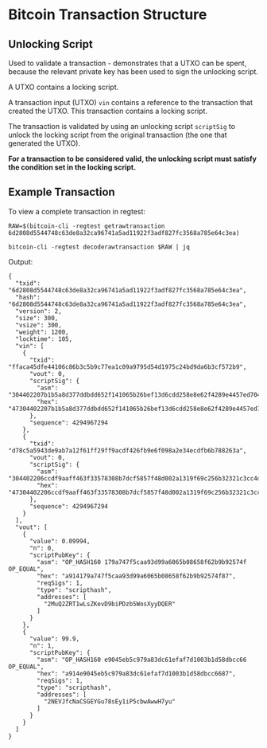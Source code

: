 Bitcoin Transaction Structure
=============================

Unlocking Script
----------------
Used to validate a transaction - demonstrates that a UTXO can be spent, because the relevant private key has been used to sign the unlocking script.

A UTXO contains a locking script.

A transaction input (UTXO) `vin` contains a reference to the transaction that created the UTXO. This transaction contains a locking script.

The transaction is validated by using an unlocking script `scriptSig` to unlock the locking script from the original transaction (the one that generated the UTXO).

**For a transaction to be considered valid, the unlocking script must satisfy the condition set in the locking script.**

Example Transaction
-------------------
To view a complete transaction in regtest:

```
RAW=$(bitcoin-cli -regtest getrawtransaction 6d2808d5544748c63de8a32ca96741a5ad11922f3adf827fc3568a785e64c3ea)

bitcoin-cli -regtest decoderawtransaction $RAW | jq

```
Output:

```
{
  "txid": "6d2808d5544748c63de8a32ca96741a5ad11922f3adf827fc3568a785e64c3ea",
  "hash": "6d2808d5544748c63de8a32ca96741a5ad11922f3adf827fc3568a785e64c3ea",
  "version": 2,
  "size": 300,
  "vsize": 300,
  "weight": 1200,
  "locktime": 105,
  "vin": [
    {
      "txid": "ffaca45dfe44106c86b3c5b9c77ea1c09a9795d54d1975c24bd9da6b3cf572b9",
      "vout": 0,
      "scriptSig": {
        "asm": "304402207b1b5a8d377ddbdd652f141065b26bef13d6cdd258e8e62f4289e4457ed7044902201fc4b66a296d2ebbfba876098c3e6ab6d49e013664da68cb87646971f1263463[ALL]",
        "hex": "47304402207b1b5a8d377ddbdd652f141065b26bef13d6cdd258e8e62f4289e4457ed7044902201fc4b66a296d2ebbfba876098c3e6ab6d49e013664da68cb87646971f126346301"
      },
      "sequence": 4294967294
    },
    {
      "txid": "d78c5a5943de9ab7a12f61ff29ff9acdf426fb9e6f098a2e34ecdfb6b788263a",
      "vout": 0,
      "scriptSig": {
        "asm": "304402206ccdf9aaff463f33578308b7dcf5857f48d002a1319f69c256b32321c3cc4dad0220137f65047eb4c3eb4aa2fcab8ea4e2a0496b54901edb60b56aa426bdfc301064[ALL]",
        "hex": "47304402206ccdf9aaff463f33578308b7dcf5857f48d002a1319f69c256b32321c3cc4dad0220137f65047eb4c3eb4aa2fcab8ea4e2a0496b54901edb60b56aa426bdfc30106401"
      },
      "sequence": 4294967294
    }
  ],
  "vout": [
    {
      "value": 0.09994,
      "n": 0,
      "scriptPubKey": {
        "asm": "OP_HASH160 179a747f5caa93d99a6065b08658f62b9b92574f OP_EQUAL",
        "hex": "a914179a747f5caa93d99a6065b08658f62b9b92574f87",
        "reqSigs": 1,
        "type": "scripthash",
        "addresses": [
          "2MuQ2ZRT1wLsZKevD9biPDzb5WosXyyDQER"
        ]
      }
    },
    {
      "value": 99.9,
      "n": 1,
      "scriptPubKey": {
        "asm": "OP_HASH160 e9045eb5c979a83dc61efaf7d1003b1d58dbcc66 OP_EQUAL",
        "hex": "a914e9045eb5c979a83dc61efaf7d1003b1d58dbcc6687",
        "reqSigs": 1,
        "type": "scripthash",
        "addresses": [
          "2NEVJfcNaCSGEYGu78sEy1iP5cbwAwwH7yu"
        ]
      }
    }
  ]
}
```

